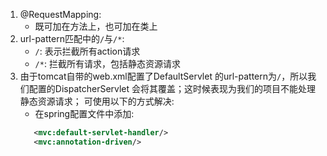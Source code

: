 1. @RequestMapping:
    - 既可加在方法上，也可加在类上
2. url-pattern匹配中的`/`与`/*`:
    - `/`: 表示拦截所有action请求
    - `/*`: 拦截所有请求，包括静态资源请求
3. 由于tomcat自带的web.xml配置了DefaultServlet
的url-pattern为`/`，所以我们配置的DispatcherServlet
会将其覆盖；这时候表现为我们的项目不能处理静态资源请求；
可使用以下的方式解决:
    - 在spring配置文件中添加: 
    ````xml
       <mvc:default-servlet-handler/>
       <mvc:annotation-driven/>
    ````